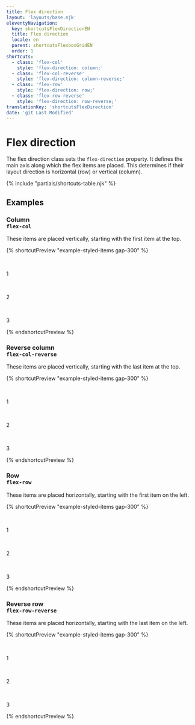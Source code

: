 ```yaml
---
title: Flex direction
layout: 'layouts/base.njk'
eleventyNavigation:
  key: shortcutsFlexDirectionEN
  title: Flex direction
  locale: en
  parent: shortcutsFlexboxGridEN
  order: 1
shortcuts:
  - class: 'flex-col'
    style: 'flex-direction: column;'
  - class: 'flex-col-reverse'
    style: 'flex-direction: column-reverse;'
  - class: 'flex-row'
    style: 'flex-direction: row;'
  - class: 'flex-row-reverse'
    style: 'flex-direction: row-reverse;'
translationKey: 'shortcutsFlexDirection'
date: 'git Last Modified'
---
```


# Flex direction

The flex direction class sets the `flex-direction` property. It defines the main axis along which the flex items are placed. This determines if their layout direction is horizontal (row) or vertical (column).

{% include "partials/shortcuts-table.njk" %}

## Examples

### Column<br/>`flex-col`

These items are placed vertically, starting with the first item at the top.

{% shortcutPreview "example-styled-items gap-300" %}

<div class="d-flex flex-col">
  <p>1</p>
  <p>2</p>
  <p>3</p>
</div>
{% endshortcutPreview %}

### Reverse column<br/>`flex-col-reverse`

These items are placed vertically, starting with the last item at the top.

{% shortcutPreview "example-styled-items gap-300" %}

<div class="d-flex flex-col-reverse">
  <p>1</p>
  <p>2</p>
  <p>3</p>
</div>
{% endshortcutPreview %}

### Row<br/>`flex-row`

These items are placed horizontally, starting with the first item on the left.

{% shortcutPreview "example-styled-items gap-300" %}

<div class="d-flex flex-row">
  <p>1</p>
  <p>2</p>
  <p>3</p>
</div>
{% endshortcutPreview %}

### Reverse row<br/>`flex-row-reverse`

These items are placed horizontally, starting with the last item on the left.

{% shortcutPreview "example-styled-items gap-300" %}

<div class="d-flex flex-row-reverse">
  <p>1</p>
  <p>2</p>
  <p>3</p>
</div>
{% endshortcutPreview %}
